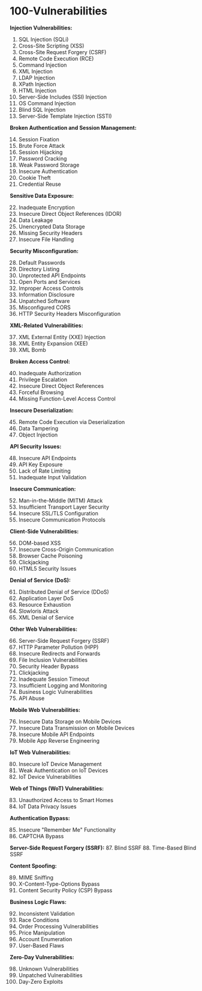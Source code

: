 # 100-Vulnerabilities

**Injection Vulnerabilities:**

1. SQL Injection (SQLi)
2. Cross-Site Scripting (XSS)
3. Cross-Site Request Forgery (CSRF)
4. Remote Code Execution (RCE)
5. Command Injection
6. XML Injection
7. LDAP Injection
8. XPath Injection
9. HTML Injection
10. Server-Side Includes (SSI) Injection
11. OS Command Injection
12. Blind SQL Injection
13. Server-Side Template Injection (SSTI)

**Broken Authentication and Session Management:**

14. Session Fixation
15. Brute Force Attack
16. Session Hijacking
17. Password Cracking
18. Weak Password Storage
19. Insecure Authentication
20. Cookie Theft
21. Credential Reuse

**Sensitive Data Exposure:**

22. Inadequate Encryption
23. Insecure Direct Object References (IDOR)
24. Data Leakage
25. Unencrypted Data Storage
26. Missing Security Headers
27. Insecure File Handling

**Security Misconfiguration:**

28. Default Passwords
29. Directory Listing
30. Unprotected API Endpoints
31. Open Ports and Services
32. Improper Access Controls
33. Information Disclosure
34. Unpatched Software
35. Misconfigured CORS
36. HTTP Security Headers Misconfiguration

**XML-Related Vulnerabilities:**

37. XML External Entity (XXE) Injection
38. XML Entity Expansion (XEE)
39. XML Bomb

**Broken Access Control:**

40. Inadequate Authorization
41. Privilege Escalation
42. Insecure Direct Object References
43. Forceful Browsing
44. Missing Function-Level Access Control

**Insecure Deserialization:**

45. Remote Code Execution via Deserialization
46. Data Tampering
47. Object Injection

**API Security Issues:**

48. Insecure API Endpoints
49. API Key Exposure
50. Lack of Rate Limiting
51. Inadequate Input Validation

**Insecure Communication:**

52. Man-in-the-Middle (MITM) Attack
53. Insufficient Transport Layer Security
54. Insecure SSL/TLS Configuration
55. Insecure Communication Protocols

**Client-Side Vulnerabilities:**

56. DOM-based XSS
57. Insecure Cross-Origin Communication
58. Browser Cache Poisoning
59. Clickjacking
60. HTML5 Security Issues

**Denial of Service (DoS):**

61. Distributed Denial of Service (DDoS)
62. Application Layer DoS
63. Resource Exhaustion
64. Slowloris Attack
65. XML Denial of Service

**Other Web Vulnerabilities:**

66. Server-Side Request Forgery (SSRF)
67. HTTP Parameter Pollution (HPP)
68. Insecure Redirects and Forwards
69. File Inclusion Vulnerabilities
70. Security Header Bypass
71. Clickjacking
72. Inadequate Session Timeout
73. Insufficient Logging and Monitoring
74. Business Logic Vulnerabilities
75. API Abuse

**Mobile Web Vulnerabilities:**

76. Insecure Data Storage on Mobile Devices
77. Insecure Data Transmission on Mobile Devices
78. Insecure Mobile API Endpoints
79. Mobile App Reverse Engineering

**IoT Web Vulnerabilities:**

80. Insecure IoT Device Management
81. Weak Authentication on IoT Devices
82. IoT Device Vulnerabilities

**Web of Things (WoT) Vulnerabilities:**

83. Unauthorized Access to Smart Homes
84. IoT Data Privacy Issues

**Authentication Bypass:**

85. Insecure "Remember Me" Functionality
86. CAPTCHA Bypass

**Server-Side Request Forgery (SSRF):**
87. Blind SSRF
88. Time-Based Blind SSRF

**Content Spoofing:**

89. MIME Sniffing
90. X-Content-Type-Options Bypass
91. Content Security Policy (CSP) Bypass

**Business Logic Flaws:**

92. Inconsistent Validation
93. Race Conditions
94. Order Processing Vulnerabilities
95. Price Manipulation
96. Account Enumeration
97. User-Based Flaws

**Zero-Day Vulnerabilities:**

98. Unknown Vulnerabilities
99. Unpatched Vulnerabilities
100. Day-Zero Exploits
